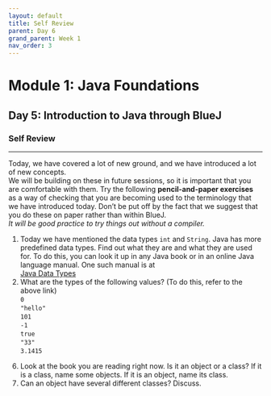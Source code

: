 ```yaml
---
layout: default
title: Self Review
parent: Day 6
grand_parent: Week 1
nav_order: 3
---
```


# Module 1: Java Foundations
## Day 5: Introduction to Java through BlueJ
### Self Review
---
Today, we have covered a lot of new ground, and we have introduced a lot of new concepts.  
We will be building on these in future sessions, so it is important that you are comfortable with them. Try the following **pencil-and-paper exercises** as a way of checking that you are becoming used to the terminology that we have introduced today. Don’t be put off by the fact that we suggest that you do these on paper rather than within BlueJ.  
_It will be good practice to try things out without a compiler._

1. Today we have mentioned the data types `int` and `String`. Java has more predefined data types. Find out what they are and what they are used for. To do this, you can look it up in any Java book or in an online Java language manual. One such manual is at  
   [Java Data Types](http://download.oracle.com/javase/tutorial/java/nutsandbolts/datatypes.html)
2. What are the types of the following values? (To do this, refer to the above link)  
   `0`  
   `"hello"`  
   `101`  
   `-1`  
   `true`  
   `"33"`  
   `3.1415`
<!-- 3. What would you have to do to add a new field, for example one called name, to a circle object? -->
<!-- 4. Write the header for a method named `send` that has one parameter of type `String`, and does not return a value. -->
<!-- 5. Write the header for a method named `average` that has two parameters, both of type `int`, and returns an `int` value. -->
6. Look at the book you are reading right now. Is it an object or a class? If it is a class, name some objects. If it is an object, name its class.
7. Can an object have several different classes? Discuss.
